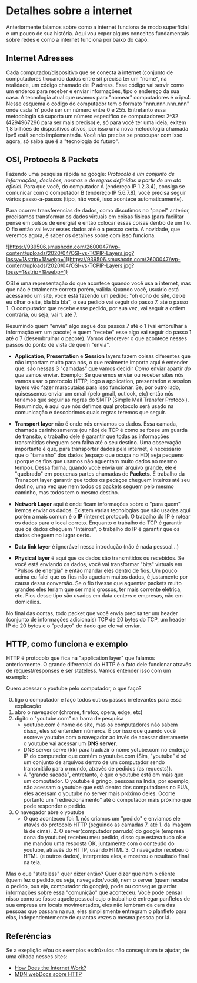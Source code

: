 # Detalhes sobre a internet

Anteriormente falamos sobre como a internet funciona de modo superficial e um pouco de sua história.
Aqui vou expor alguns conceitos fundamentais sobre redes e como a internet funciona por baixo do capô.

## Internet Adresses

Cada computador/dispositivo que se conecta à internet (conjunto de computadores trocando dados entre si) precisa ter um "nome", na realidade, um código chamado de IP adress. Esse código vai servir como um enderço para receber e enviar informações, tipo o endereço da sua casa.
A tecnologia atual que usamos para "nomear" computadores é o ipv4. Nesse esquema o codigo do computador tem o formato "nnn.nnn.nnn.nnn" onde cada 'n' pode ser um número entre 0 e 255. Entretanto essa metodologia só suporta um número especifico de computadores: 2^32 (4294967296 para ser mais preciso) e, só para você ter uma ideia, exitem 1,8 bilhões de dispositivos ativos, por isso uma nova metodologia chamada ipv6 está sendo implementada. Você não precisa se preocupar com isso agora, só saiba que é a "tecnologia do futuro".

## OSI, Protocols & Packets

Fazendo uma pesquisa rápida no google: _Protocolo é um conjunto de informações, decisões, normas e de regras definidas a partir de um ato oficial._
Para que você, do computador A (endereço IP 1.2.3.4), consiga se comunicar com o computador B (endereço IP 5.6.7.8), você precisa seguir vários passo-a-passos (tipo, não você, isso acontece automaticamente).

Para ocorrer transferencias de dados, como discutimos no "papel" anterior, precisamos transformar os dados virtuais em coisas fisicas (para facilitar pense em pulsos de energia) e então colocar essas coisas dentro de um fio. O fio então vai levar esses dados até o a pessoa certa.
A novidade, que veremos agora, é saber os detalhes sobre com isso funciona.

![https://939506.smushcdn.com/2600047/wp-content/uploads/2020/04/OSI-vs-TCPIP-Layers.jpg?lossy=1&strip=1&webp=1](https://939506.smushcdn.com/2600047/wp-content/uploads/2020/04/OSI-vs-TCPIP-Layers.jpg?lossy=1&strip=1&webp=1)

OSI é uma representação do que acontece quando você usa a internet, mas que não é totalmente correta porém, válida.
Quando você, usuário está acessando um site, você está fazendo um pedido: "oh dono do site, deixe eu olhar o site, bla bla bla", o seu pedido vai seguir do passo 7. até o passo 1. O computador que recebe esse pedido, por sua vez, vai seguir a ordem contrária, ou seja, vai 1. até 7.

Resumindo quem "envia" algo segue dos passos 7 até o 1 (vai embrulhar a informação em um pacote) e quem "recebe" esse algo vai seguir do passo 1 até o 7 (desembrulhar o pacote). Vamos descrever o que acontece nesses passos do ponto de vista de quem "envia".

- **Application**, **Presentation** e **Session** layers fazem coisas diferentes que não importam muito para nós, o que realmente importa aqui é entender que: são nessas 3 "camadas" que vamos decidir _Como_ enviar apartir _do que_ vamos enviar. Exemplo: Se queremos enviar ou receber sites nós vamos usar o protocolo HTTP, logo a application, presentation e session layers vão fazer maracutaias para isso funcionar. Se, por outro lado, quisessemos enviar um email (pelo gmail, outlook, etc) então nós teriamos que seguir as regras do SMTP (Simple Mail Transfer Protocol).
  Resumindo, é aqui que nós defimos qual protocolo será usado na comunicação e descobrimos quais regras teremos que seguir.

- **Transport layer** não é onde nós enviamos os dados. Essa camada, chamada carinhosamente (ou não) de TCP é como se fosse um guarda de transito, o trabalho dele é garantir que todas as informações transmitidas cheguem sem falha até o seu destino. Uma observação importante é que, para transportar dados pela internet, é necessário que o "tamanho" dos dados (espaço que ocupa no HD) seja pequeno (porque os fios que usamos não aguentam muito dados ao mesmo tempo). Dessa forma, quando você envia um arquivo grande, ele é "quebrado" em pequenas partes chamadas de **Packets**. É trabalho da Transport layer garantir que todos os pedaços cheguem inteiros até seu destino, uma vez que nem todos os packets seguem pelo mesmo caminho, mas todos tem o mesmo destino.

- **Network Layer** aqui é onde ficam informações sobre o "para quem" iremos enviar os dados. Existem varias tecnologias que são usadas aqui porém a mais comum é o **IP** (internet protocol). O trabalho do IP é rotear os dados para o local correto. Enquanto o trabalho do TCP é garantir que os dados cheguem "Inteiros", o trabalho do IP é garantir que os dados cheguem no lugar certo.

- **Data link layer** é ignorável nessa introdução (não é nada pessoal...)

- **Physical layer** é aqui que os dados são transmitidos ou recebidos. Se você está enviando os dados, você vai transformar "bits" virtuais em "Pulsos de energia" e então mandar eles dentro de fios. Um pouco acima eu falei que os fios não aguetam muitos dados, é justamente por causa dessa conversão. Se o fio tivesse que aguentar packets muito grandes eles teriam que ser mais grossos, ter mais corrente elétrica, etc. Fios desse tipo são usados em data centers e empresas, não em domicílios.

No final das contas, todo packet que você envia precisa ter um header (conjunto de informações adicionais) TCP de 20 bytes do TCP, um header IP de 20 bytes e o "pedaço" de dado que ele vai enviar.

## HTTP, como funciona e exemplo

HTTP é protocolo que fica na "application layer" que falamos anteriormente. O grande diferencial do HTTP é o fato dele funcionar através de request/responses e ser stateless. Vamos entender isso com um exemplo:

Quero acessar o youtube pelo computador, o que faço?

0. ligo o computador e faço todos outros passos irrelevantes para essa explicação
1. abro o navegador (chrome, firefox, opera, edge, etc)
2. digito o "youtube.com" na barra de pesquisa
   - youtube.com é nome do site, mas os computadores não sabem disso, eles só entendem números. É por isso que quando você escreve youtube.com o navegador ao invés de acessar diretamente o youtube vai acessar um **DNS server**.
   - DNS server serve (kk) para traduzir o nome yotube.com no enderço IP do computador que contém o youtube.com (Sim, "youtube" é só um conjunto de arquivos dentro de um computador sendo transmitido para o mundo, através de pedidos (as requests)).
   - A "grande sacada", entretanto, é que o youtube está em mais que um computador. O youtube é gringo, pessoas na India, por exemplo, não acessam o youtube que está dentro dos computadores no EUA, eles acessam o youtube no server mais próximo deles. Ocorre portanto um "redirecionamento" até o computador mais próximo que pode responder o pedido.
3. O navegador abre o youtube
   - O que aconteceu foi: 1. nós criamos um "pedido" e enviamos ele atavés do protocolo HTTP (seguindo as camadas 7. até 1. da imagem lá de cima). 2. O server(computador parrudo) do google (empresa dona do youtube) recebeu meu pedido, disso que estava tudo ok e me mandou uma resposta OK, juntamente com o conteudo do youtube, através do HTTP, usando HTML 3. O navegador recebeu o HTML (e outros dados), interpretou eles, e mostrou o resultado final na tela.

Mas o que "stateless" quer dizer então? Quer dizer que nem o cliente (quem fez o pedido, ou seja, navegador/você), nem o server (quem recebe o pedido, ous eja, computador do google), pode ou consegue guardar informações sobre essa "comunição" que aconteceu.
Você pode pensar nisso como se fosse aquele pessoal cujo o trabalho é entregar panfletos de sua empresa em locais movimentados, eles não lembram da cara das pessoas que passam na rua, eles simplismente entregram o planfleto para elas, independentemente de quantas vezes a mesma pessoa por lá.

## Referências

Se a exeplição e/ou os exemplos esdrúxulos não conseguiram te ajudar, de uma olhada nesses sites:

- [How Does the Internet Work?](http://www.theshulers.com/whitepapers/internet_whitepaper/index.html#int_infra)
- [MDN webDocs sobre HTTP](https://deveesdrúxulosloper.mozilla.org/en-US/docs/Web/HTTP/Overview)
